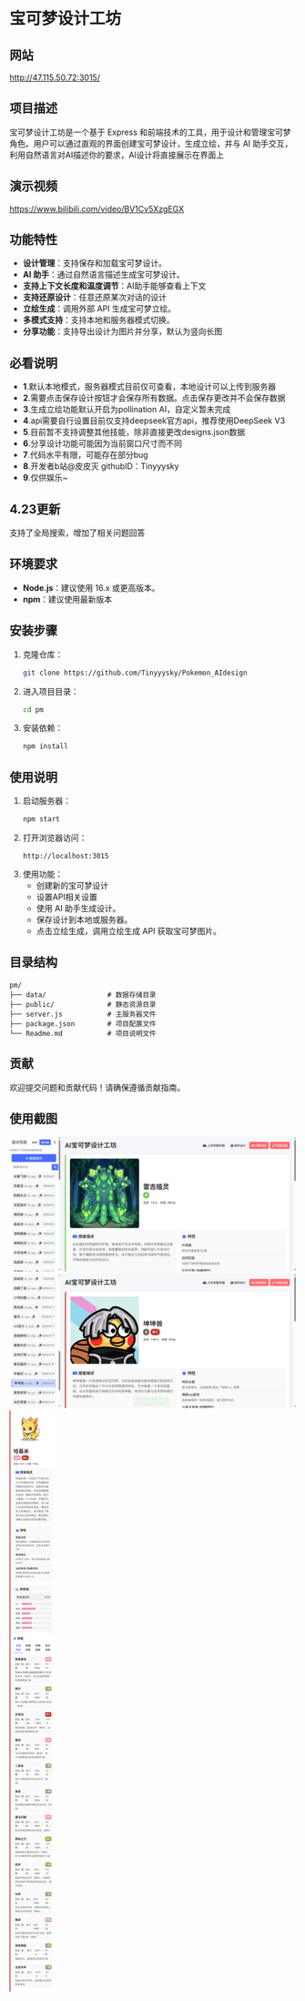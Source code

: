 # 宝可梦设计工坊
## 网站
http://47.115.50.72:3015/


## 项目描述
宝可梦设计工坊是一个基于 Express 和前端技术的工具，用于设计和管理宝可梦角色。用户可以通过直观的界面创建宝可梦设计，生成立绘，并与 AI 助手交互，利用自然语言对AI描述你的要求，AI设计将直接展示在界面上


## 演示视频
https://www.bilibili.com/video/BV1Cv5XzgEGX


## 功能特性
- **设计管理**：支持保存和加载宝可梦设计。
- **AI 助手**：通过自然语言描述生成宝可梦设计。
- **支持上下文长度和温度调节**：AI助手能够查看上下文
- **支持还原设计**：任意还原某次对话的设计
- **立绘生成**：调用外部 API 生成宝可梦立绘。
- **多模式支持**：支持本地和服务器模式切换。
- **分享功能**：支持导出设计为图片并分享，默认为竖向长图


## 必看说明
- **1**.默认本地模式，服务器模式目前仅可查看，本地设计可以上传到服务器
- **2**.需要点击保存设计按钮才会保存所有数据。点击保存更改并不会保存数据
- **3**.生成立绘功能默认开启为pollination AI，自定义暂未完成
- **4**.api需要自行设置目前仅支持deepseek官方api，推荐使用DeepSeek V3
- **5**.目前暂不支持调整其他技能，除非直接更改designs.json数据
- **6**.分享设计功能可能因为当前窗口尺寸而不同
- **7**.代码水平有限，可能存在部分bug
- **8**.开发者b站@皮皮灭 githubID：Tinyyysky
- **9**.仅供娱乐~

## 4.23更新
支持了全局搜索，增加了相关问题回答

## 环境要求
- **Node.js**：建议使用 16.x 或更高版本。
- **npm**：建议使用最新版本

## 安装步骤
1. 克隆仓库：
   ```bash
   git clone https://github.com/Tinyyysky/Pokemon_AIdesign
   ```
2. 进入项目目录：
   ```bash
   cd pm
   ```
3. 安装依赖：
   ```bash
   npm install
   ```

## 使用说明
1. 启动服务器：
   ```bash
   npm start
   ```
2. 打开浏览器访问：
   ```
   http://localhost:3015
   ```
3. 使用功能：
   - 创建新的宝可梦设计
   - 设置API相关设置
   - 使用 AI 助手生成设计。
   - 保存设计到本地或服务器。
   - 点击立绘生成，调用立绘生成 API 获取宝可梦图片。

## 目录结构
```
pm/
├── data/               # 数据存储目录
├── public/             # 静态资源目录
├── server.js           # 主服务器文件
├── package.json        # 项目配置文件
└── Readme.md           # 项目说明文件
```

## 贡献
欢迎提交问题和贡献代码！请确保遵循贡献指南。

## 使用截图
![图1](/public/images/示例1.png)
![图2](/public/images/示例2.png)
![分享](/public/images/哈基米.png)